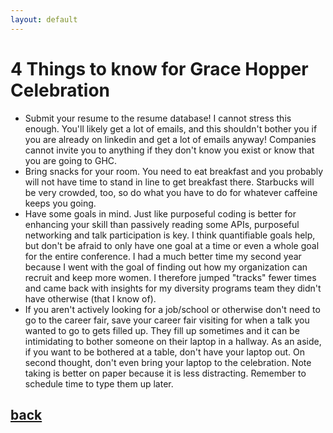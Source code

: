 ```yaml
---
layout: default
---
```


# 4 Things to know for Grace Hopper Celebration

* Submit your resume to the resume database! I cannot stress this enough. You'll likely get a lot of emails, and this shouldn't bother you if you are already on linkedin and get a lot of emails anyway! Companies cannot invite you to anything if they don't know you exist or know that you are going to GHC.
* Bring snacks for your room. You need to eat breakfast and you probably will not have time to stand in line to get breakfast there. Starbucks will be very crowded, too, so do what you have to do for whatever caffeine keeps you going.
* Have some goals in mind. Just like purposeful coding is better for enhancing your skill than passively reading some APIs, purposeful networking and talk participation is key. I think quantifiable goals help, but don't be afraid to only have one goal at a time or even a whole goal for the entire conference. I had a much better time my second year because I went with the goal of finding out how my organization can recruit and keep more women. I therefore jumped "tracks" fewer times and came back with insights for my diversity programs team they didn't have otherwise (that I know of).
* If you aren't actively looking for a job/school or otherwise don't need to go to the career fair, save your career fair visiting for when a talk you wanted to go to gets filled up. They fill up sometimes and it can be intimidating to bother someone on their laptop in a hallway. As an aside, if you want to be bothered at a table, don't have your laptop out. On second thought, don't even bring your laptop to the celebration. Note taking is better on paper because it is less distracting. Remember to schedule time to type them up later.


[back](./)
---
